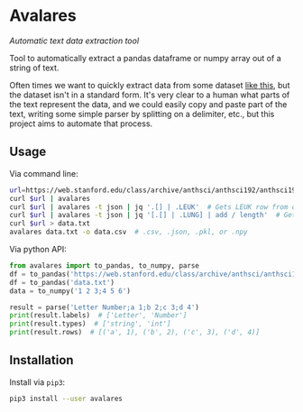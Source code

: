 # Avalares

*Automatic text data extraction tool*

Tool to automatically extract a pandas dataframe or numpy array out of a string of text.

Often times we want to quickly extract data from some dataset [like this](https://web.stanford.edu/class/archive/anthsci/anthsci192/anthsci192.1064/r-code/cigs.txt),
but the dataset isn't in a standard form. It's very clear to a human what
parts of the text represent the data, and we could easily copy and paste
part of the text, writing some simple parser by splitting on a delimiter,
etc., but this project aims to automate that process.

## Usage

Via command line:

```bash
url=https://web.stanford.edu/class/archive/anthsci/anthsci192/anthsci192.1064/r-code/cigs.txt
curl $url | avalares
curl $url | avalares -t json | jq '.[] | .LEUK'  # Gets LEUK row from data
curl $url | avalares -t json | jq '[.[] | .LUNG] | add / length'  # Gets average of LUNG row
curl $url > data.txt
avalares data.txt -o data.csv  # .csv, .json, .pkl, or .npy
```

Via python API:

```python
from avalares import to_pandas, to_numpy, parse
df = to_pandas('https://web.stanford.edu/class/archive/anthsci/anthsci192/anthsci192.1064/r-code/cigs.txt')
df = to_pandas('data.txt')
data = to_numpy('1 2 3;4 5 6')

result = parse('Letter Number;a 1;b 2;c 3;d 4')
print(result.labels)  # ['Letter', 'Number']
print(result.types)  # ['string', 'int']
print(result.rows)  # [('a', 1), ('b', 2), ('c', 3), ('d', 4)]
```

## Installation

Install via `pip3`:

```bash
pip3 install --user avalares
```
